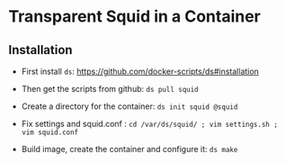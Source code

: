 # Transparent Squid in a Container

## Installation

  - First install `ds`: https://github.com/docker-scripts/ds#installation

  - Then get the scripts from github: `ds pull squid`

  - Create a directory for the container: `ds init squid @squid`

  - Fix settings and squid.conf : `cd /var/ds/squid/ ; vim settings.sh ; vim squid.conf`

  - Build image, create the container and configure it: `ds make`

